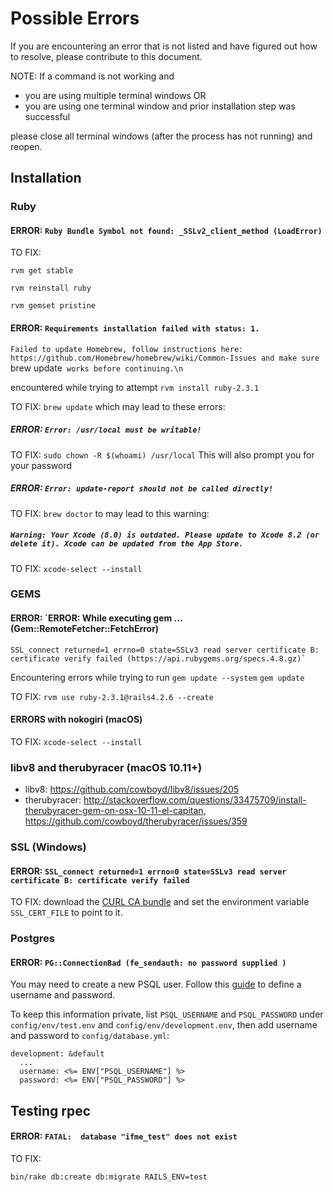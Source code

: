 # Possible Errors
If you are encountering an error that is not listed and have figured out how to resolve, please contribute to this document.

NOTE: If a command is not working and
  - you are using multiple terminal windows OR
  - you are using one terminal window and prior installation step was successful

please close all terminal windows (after the process has not running) and reopen.

## Installation

### Ruby

#### ERROR: `Ruby Bundle Symbol not found: _SSLv2_client_method (LoadError)`

TO FIX:

```
rvm get stable
```

```
rvm reinstall ruby
```

```
rvm gemset pristine
```

#### ERROR: `Requirements installation failed with status: 1.`
`Failed to update Homebrew, follow instructions here:
    https://github.com/Homebrew/homebrew/wiki/Common-Issues
and make sure `brew update` works before continuing.\n`

encountered while trying to attempt `rvm install ruby-2.3.1`

TO FIX: `brew update`
which may lead to these errors:

##### ERROR: `Error: /usr/local must be writable!`
TO FIX: `sudo chown -R $(whoami) /usr/local`
This will also prompt you for your password

##### ERROR: `Error: update-report should not be called directly!`
TO FIX: `brew doctor`
to may lead to this warning:

##### `Warning: Your Xcode (8.0) is outdated. Please update to Xcode 8.2 (or delete it). Xcode can be updated from the App Store.`

TO FIX: `xcode-select --install`

### GEMS
#### ERROR: `ERROR:  While executing gem ... (Gem::RemoteFetcher::FetchError)
    SSL_connect returned=1 errno=0 state=SSLv3 read server certificate B: certificate verify failed (https://api.rubygems.org/specs.4.8.gz)`

Encountering errors while trying to run
`gem update --system`
`gem update`

TO FIX:
`rvm use ruby-2.3.1@rails4.2.6 --create`

#### ERRORS with nokogiri (macOS)
TO FIX:
`xcode-select --install`

### libv8 and therubyracer (macOS 10.11+)

* libv8: https://github.com/cowboyd/libv8/issues/205
* therubyracer: http://stackoverflow.com/questions/33475709/install-therubyracer-gem-on-osx-10-11-el-capitan, https://github.com/cowboyd/therubyracer/issues/359

### SSL (Windows)

#### ERROR: `SSL_connect returned=1 errno=0 state=SSLv3 read server certificate B: certificate verify failed`

TO FIX: download the [CURL CA bundle](http://curl.haxx.se/ca/cacert.pem) and set the environment variable `SSL_CERT_FILE` to point to it.

### Postgres
#### ERROR: `PG::ConnectionBad (fe_sendauth: no password supplied )`

You may need to create a new PSQL user. Follow this [guide](https://www.digitalocean.com/community/tutorials/how-to-use-postgresql-with-your-ruby-on-rails-application-on-ubuntu-14-04) to define a username and password.

To keep this information private, list `PSQL_USERNAME` and `PSQL_PASSWORD` under `config/env/test.env` and `config/env/development.env`, then add username and password to `config/database.yml`:

```
development: &default
  ...
  username: <%= ENV["PSQL_USERNAME"] %>
  password: <%= ENV["PSQL_PASSWORD"] %>
```

## Testing rpec
#### ERROR: `FATAL:  database "ifme_test" does not exist`
TO FIX:
```
bin/rake db:create db:migrate RAILS_ENV=test
```

